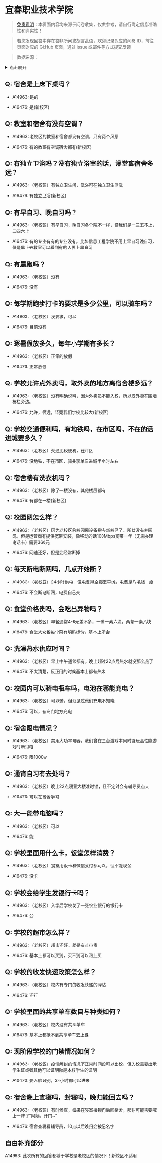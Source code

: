 # 宜春职业技术学院

> [免责声明](https://colleges.chat/#_3)：本页面内容均来源于问卷收集，仅供参考，请自行确定信息准确性和真实性！

> 若您发现回答中存在答非所问或胡言乱语，欢迎记录对应的问卷 ID，前往页面对应的 GitHub 页面，通过 issue 或邮件等方式提交反馈！

> 数据来源：

<details><summary>点击展开</summary>
<ul>
<li>A14963: yousa2019@foxmail.com (2022 年 07 月)</li>
<li>A16476: 匿名 (2022 年 11 月)</li>
</ul>
</details>

## Q: 宿舍是上床下桌吗？

- A14963: 是的

- A16476: 是(新校区)

## Q: 教室和宿舍有没有空调？

- A14963: 老校区的教室和宿舍都没有空调，只有两个风扇

- A16476: 有的教室有空调宿舍都有(新校区)

## Q: 有独立卫浴吗？没有独立浴室的话，澡堂离宿舍多远？

- A14963: （老校区）有独立卫生间，洗浴可在独立卫生间洗

- A16476: 有独立卫浴(新校区)

## Q: 有早自习、晚自习吗？

- A14963: （老校区）有早自习，晚自习各个院不一样，像我们是一三五不上，二四六上

- A16476: 有的专业有有的专业没有。比如信息工程学院不用上早自习晚自习，但是早上去教室可以看到有的人要上早自习

## Q: 有晨跑吗？

- A14963: （老校区）没有

- A16476: 没有

## Q: 每学期跑步打卡的要求是多少公里，可以骑车吗？

- A14963: （老校区）没要求，可以

- A16476: 目前没有

## Q: 寒暑假放多久，每年小学期有多长？

- A14963: （老校区）正常的放假

- A16476: 正常放假

## Q: 学校允许点外卖吗，取外卖的地方离宿舍楼多远？

- A14963: （老校区）没有明确说明，因为外卖员不能入校，所以取外卖在围墙栅栏旁边。

- A16476: 允许，很远，毕竟我们学校比较大(新校区)

## Q: 学校交通便利吗，有地铁吗，在市区吗，不在的话进城要多久？

- A14963: （老校区）交通比较便利，在市区

- A16476: 没地铁，不在市区，骑共享单车进城半小时左右

## Q: 宿舍楼有洗衣机吗？

- A14963: （老校区）除了一楼没有，其他楼层都有

- A16476: 有都在一楼(新校区)

## Q: 校园网怎么样？

- A14963: （老校区）因为老校区的校园网设备搬去新校区了，所以没有校园网。但是运营商有提供宽带安装，像移动的话100Mbps宽带一年（无需办理电话卡）需要360元

- A16476: 网速还好，但是会经常断掉

## Q: 每天断电断网吗，几点开始断？

- A14963: （老校区）24小时供电，但电费得全寝室平摊，电费是八毛钱一度

- A16476: 不会断电断网，电费自己交

## Q: 食堂价格贵吗，会吃出异物吗？

- A14963: （老校区）早餐通常4-6元差不多，一荤一素六块，两荤一素八块

- A16476: 食堂大众餐每个菜有明码标价，基本上不会

## Q: 洗澡热水供应时间？

- A14963: （老校区）早上中午通常都有，晚上超过22点后热水就没那么热了

- A16476: 不太清楚，反正用的时候基本上都有热水

## Q: 校园内可以骑电瓶车吗，电池在哪能充电？

- A14963: （老校区）可以骑，但没见过他们充电不知晓

- A16476: 可以，有专门地方充电

## Q: 宿舍限电情况？

- A14963: （老校区）禁用大功率电器，我们曾在三台游戏本同时游玩高性能游戏时断过电

- A16476: 限1000w

## Q: 通宵自习有去处吗？

- A14963: （老校区）晚上22点寝室大楼准时锁，且不定时会有辅导员点人

- A16476: 可以在宿舍学习

## Q: 大一能带电脑吗？

- A14963: （老校区）可以

- A16476: 能

## Q: 学校里面用什么卡，饭堂怎样消费？

- A14963: （老校区）食堂用饭卡和微信支付都可以，但不能现金

- A16476: 没卡

## Q: 学校会给学生发银行卡吗？

- A14963: （老校区）入学后学校发了一张农业银行的银行卡

- A16476: 会

## Q: 学校的超市怎么样？

- A14963: （老校区）超市还好，就是有点小贵

- A16476: 基本上都可以买到，买不到可以网上买

## Q: 学校的收发快递政策怎么样？

- A14963: （老校区）校内有专门的收发快递的驿站

- A16476: 还行

## Q: 学校里面的共享单车数目与种类如何？

- A14963: （老校区）校内没有共享单车

- A16476: 基本上都抢不到共享单车去上课

## Q: 现阶段学校的门禁情况如何？

- A14963: （老校区）疫情解封的情况下正常时间段可以出校，但入校需要出示学生证或者其他可以证明你是本校学生的证明

- A16476: 要人脸识别，24小时都可以进来

## Q: 宿舍晚上查寝吗，封寝吗，晚归能回去吗？

- A14963: （老校区）有时候查，如果在寝室楼锁门后回宿舍，那你可能需要喊上一阵子“阿姨，开门\~”

- A16476: 宿舍查寝看辅导员，10点以后晚归会被记名字

## 自由补充部分

A14963: 此次所有的回答都基于学校是老校区的情况下！新校区不适用